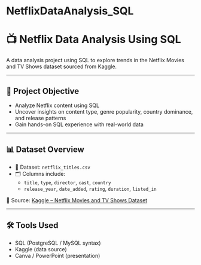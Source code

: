 # NetflixDataAnalysis_SQL
# 📺 Netflix Data Analysis Using SQL

A data analysis project using SQL to explore trends in the Netflix Movies and TV Shows dataset sourced from Kaggle.

---

## 📌 Project Objective

- Analyze Netflix content using SQL
- Uncover insights on content type, genre popularity, country dominance, and release patterns
- Gain hands-on SQL experience with real-world data

---

## 📊 Dataset Overview

- 📁 Dataset: `netflix_titles.csv`
- 🗂 Columns include:
  - `title`, `type`, `director`, `cast`, `country`
  - `release_year`, `date_added`, `rating`, `duration`, `listed_in`

📍 Source: [Kaggle – Netflix Movies and TV Shows Dataset](https://www.kaggle.com/datasets/shivamb/netflix-shows)

---

## 🛠 Tools Used

- SQL (PostgreSQL / MySQL syntax)
- Kaggle (data source)
- Canva / PowerPoint (presentation)
